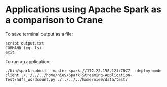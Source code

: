# Applications using Apache Spark as a comparison to Crane

To save terminal output as a file:

```
script output.txt
COMMAND (eg. ls)
exit
```

To run an application:
```
./bin/spark-submit --master spark://172.22.158.121:7077 --deploy-mode client ./../../../home/nie9/Spark-Streaming-Application-Test/hdfs_wordcount.py ./../../../home/nie9/data/test/
```
